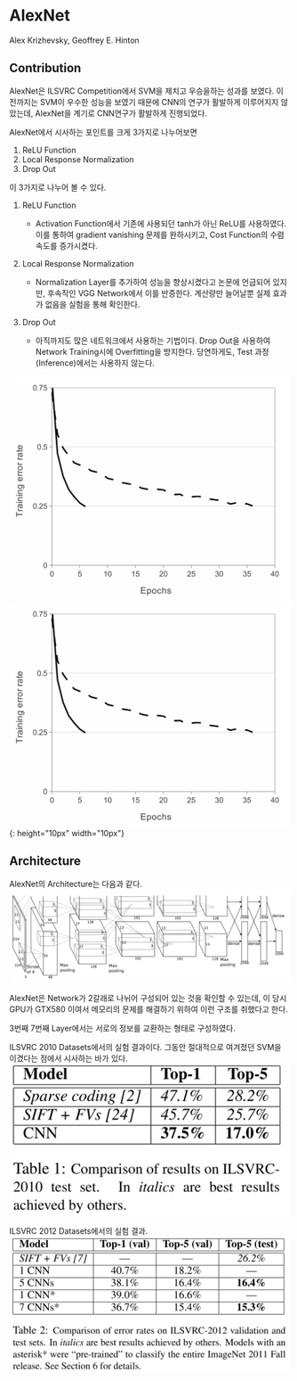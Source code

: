# AlexNet 

Alex Krizhevsky, Geoffrey E. Hinton

## Contribution

AlexNet은 ILSVRC Competition에서 SVM을 제치고 우승을하는 성과를 보였다. 
이전까지는 SVM이 우수한 성능을 보였기 때문에 CNN의 연구가 활발하게 이루어지지 않았는데, AlexNet을 계기로 CNN연구가 활발하게 진행되었다. 

AlexNet에서 시사하는 포인트를 크게 3가지로 나누어보면

1. ReLU Function
2. Local Response Normalization
3. Drop Out

이 3가지로 나누어 볼 수 있다.

1. ReLU Function
	* Activation Function에서 기존에 사용되던 tanh가 아닌 ReLU를 사용하였다. 이를 통하여 gradient vanishing 문제를 완하시키고, Cost Function의 수렴속도를 증가시켰다. 

2. Local Response Normalization
	* Normalization Layer를 추가하여 성능을 향상시켰다고 논문에 언급되어 있지만, 후속작인 VGG Network에서 이를 반증한다. 계산량만 늘어날뿐 실제 효과가 없음을 실험을 통해 확인한다. 

3. Drop Out
	* 아직까지도 많은 네트워크에서 사용하는 기법이다. Drop Out을 사용하여 Network Training시에 Overfitting을 방지한다. 당연하게도, Test 과정 (Inference)에서는 사용하지 않는다.

![Dropout](../images/alexnet/dropout.png)
![Dropout](../images/alexnet/dropout.png){: height="10px" width="10px"}
## Architecture

AlexNet의 Architecture는 다음과 같다. 
![Arhchitecture](../images/alexnet/architecture.png)

AlexNet은 Network가 2갈래로 나뉘어 구성되어 있는 것을 확인할 수 있는데, 이 당시 GPU가 GTX580 이여서 메모리의 문제를 해결하기 위하여 이런 구조를 취했다고 한다. 

3번째 7번째 Layer에서는 서로의 정보를 교환하는 형태로 구성하였다. 


ILSVRC 2010 Datasets에서의 실험 결과이다. 그동안 절대적으로 여겨졌던 SVM을 이겼다는 점에서 시사하는 바가 있다.
![testResults](../images/alexnet/test_result.png)

ILSVRC 2012 Datasets에서의 실험 결과.
![testResults2](../images/alexnet/test_result2.png)
